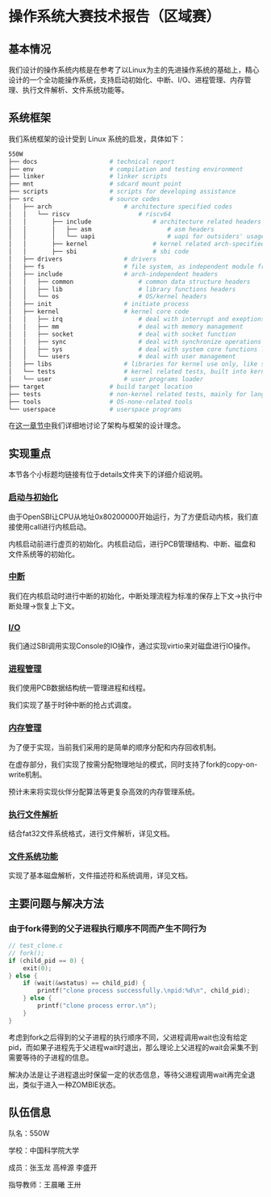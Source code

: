 # 操作系统大赛技术报告（区域赛）

## 基本情况

我们设计的操作系统内核是在参考了以Linux为主的先进操作系统的基础上，精心设计的一个全功能操作系统，支持启动初始化、中断、I/O、进程管理、内存管理、执行文件解析、文件系统功能等。

## 系统框架

我们系统框架的设计受到 Linux 系统的启发，具体如下：

```sh
550W
├── docs                    # technical report
├── env                     # compilation and testing environment
├── linker                  # linker scripts
├── mnt                     # sdcard mount point
├── scripts                 # scripts for developing assistance
├── src                     # source codes
│   ├── arch                    # architecture specified codes
│   │   └── riscv                   # riscv64
│   │       ├── include                 # architecture related headers
│   │       │   ├── asm                     # asm headers
│   │       │   └── uapi                    # uapi for outsiders' usage, like syscall number
│   │       ├── kernel                  # kernel related arch-specified code
│   │       ├── sbi                     # sbi code
│   ├── drivers                 # drivers
│   ├── fs                      # file system, as independent module from kernel
│   ├── include                 # arch-independent headers
│   │   ├── common                  # common data structure headers
│   │   ├── lib                     # library functions headers
│   │   └── os                      # OS/kernel headers
│   ├── init                    # initiate process
│   ├── kernel                  # kernel core code
│   │   ├── irq                     # deal with interrupt and exeptions
│   │   ├── mm                      # deal with memory management
│   │   ├── socket                  # deal with socket function
│   │   ├── sync                    # deal with synchronize operations like semaphores
│   │   ├── sys                     # deal with system core functions like pcb management
│   │   └── users                   # deal with user management
│   ├── libs                    # libraries for kernel use only, like string and print
│   └── tests                   # kernel related tests, built into kernel
│   └── user                    # user programs loader
├── target                  # build target location
├── tests                   # non-kernel related tests, mainly for language features using host compiler and env
├── tools                   # OS-none-related tools
└── userspace               # userspace programs
```

在[这一章节中](./details/architecture.md)我们详细地讨论了架构与框架的设计理念。

## 实现重点

本节各个小标题均链接有位于details文件夹下的详细介绍说明。

### [启动与初始化](./details/boot.md)

由于OpenSBI让CPU从地址0x80200000开始运行，为了方便启动内核，我们直接使用call进行内核启动。

内核启动前进行虚页的初始化。内核启动后，进行PCB管理结构、中断、磁盘和文件系统等的初始化。

### [中断](./details/interrupt.md)

我们在内核启动时进行中断的初始化，中断处理流程为标准的保存上下文->执行中断处理->恢复上下文。

### [I/O](./details/io.md)

我们通过SBI调用实现Console的IO操作，通过实现virtio来对磁盘进行IO操作。

### [进程管理](./details/process_management.md)

我们使用PCB数据结构统一管理进程和线程。

我们实现了基于时钟中断的抢占式调度。

### [内存管理](./details/memory_management.md)

为了便于实现，当前我们采用的是简单的顺序分配和内存回收机制。

在虚存部分，我们实现了按需分配物理地址的模式，同时支持了fork的copy-on-write机制。

预计未来将实现伙伴分配算法等更复杂高效的内存管理系统。

### [执行文件解析](./details/file_analysis.md)

结合fat32文件系统格式，进行文件解析，详见文档。

### [文件系统功能](./details/file_system.md)

实现了基本磁盘解析，文件描述符和系统调用，详见文档。

## 主要问题与解决方法

### 由于fork得到的父子进程执行顺序不同而产生不同行为

```C
// test_clone.c
// fork();
if (child_pid == 0) {
    exit(0);
} else {
    if (wait(&wstatus) == child_pid) {
        printf("clone process successfully.\npid:%d\n", child_pid);
    } else {
        printf("clone process error.\n");
    }
}
```

考虑到fork之后得到的父子进程的执行顺序不同，父进程调用wait也没有给定pid，而如果子进程先于父进程wait时退出，那么理论上父进程的wait会采集不到需要等待的子进程的信息。

解决办法是让子进程退出时保留一定的状态信息，等待父进程调用wait再完全退出，类似于进入一种ZOMBIE状态。


## 队伍信息

队名：550W

学校：中国科学院大学

成员：张玉龙 高梓源 李盛开

指导教师：王晨曦 王卅
